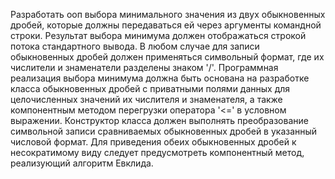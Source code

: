 Разработать ооп выбора минимального значения из двух обыкновенных дробей, которые должны передаваться ей через аргументы командной строки. Результат выбора минимума должен отображаться строкой потока стандартного вывода. В любом случае для записи обыкновенных дробей должен применяться символьный формат, где их числители и знаменатели разделены знаком '/'. Программная реализация выбора минимума должна быть основана на разработке класса обыкновенных дробей с приватными полями данных для целочисленных значений их числителя и знаменателя, а также компонентным методом перегрузки оператора '<=' в условном выражении. Конструктор класса должен выполнять преобразование символьной записи сравниваемых обыкновенных дробей в указанный числовой формат. Для приведения обеих обыкновенных дробей к несократимому виду следует предусмотреть компонентный метод, реализующий алгоритм Евклида.
